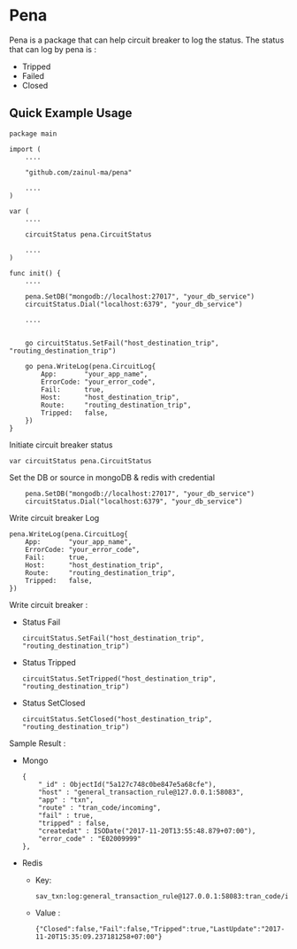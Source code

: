 # Pena

Pena is a package that can help circuit breaker to log the status. The status that can log by pena is :
 - Tripped
 - Failed
 - Closed

## Quick Example Usage

```
package main

import (
    ....

    "github.com/zainul-ma/pena"
    
    ....
)

var (
    ....

    circuitStatus pena.CircuitStatus
    
    ....
)

func init() {
    ....

    pena.SetDB("mongodb://localhost:27017", "your_db_service")
    circuitStatus.Dial("localhost:6379", "your_db_service")

    ....


    go circuitStatus.SetFail("host_destination_trip", "routing_destination_trip")

    go pena.WriteLog(pena.CircuitLog{
        App:       "your_app_name",
        ErrorCode: "your_error_code",
        Fail:      true,
        Host:      "host_destination_trip",
        Route:     "routing_destination_trip",
        Tripped:   false,
    })
}

```

Initiate circuit breaker status 

```
var circuitStatus pena.CircuitStatus
```

Set the DB or source in mongoDB & redis with credential

```
    pena.SetDB("mongodb://localhost:27017", "your_db_service")
    circuitStatus.Dial("localhost:6379", "your_db_service")
```

Write circuit breaker Log
```
pena.WriteLog(pena.CircuitLog{
    App:       "your_app_name",
    ErrorCode: "your_error_code",
    Fail:      true,
    Host:      "host_destination_trip",
    Route:     "routing_destination_trip",
    Tripped:   false,
})
```

Write circuit breaker :

- Status Fail
    ```
    circuitStatus.SetFail("host_destination_trip", "routing_destination_trip")
    ```
- Status Tripped
    ```
    circuitStatus.SetTripped("host_destination_trip", "routing_destination_trip")
    ```
- Status SetClosed
    ```
    circuitStatus.SetClosed("host_destination_trip", "routing_destination_trip")
    ```

Sample Result :
- Mongo
    ```
    {
        "_id" : ObjectId("5a127c748c0be847e5a68cfe"),
        "host" : "general_transaction_rule@127.0.0.1:58083",
        "app" : "txn",
        "route" : "tran_code/incoming",
        "fail" : true,
        "tripped" : false,
        "createdat" : ISODate("2017-11-20T13:55:48.879+07:00"),
        "error_code" : "E02009999"
    },
    ```

- Redis
    
    - Key:
        ```
        sav_txn:log:general_transaction_rule@127.0.0.1:58083:tran_code/incoming
        ```
    - Value :
        ```
        {"Closed":false,"Fail":false,"Tripped":true,"LastUpdate":"2017-11-20T15:35:09.237181258+07:00"}
        ```